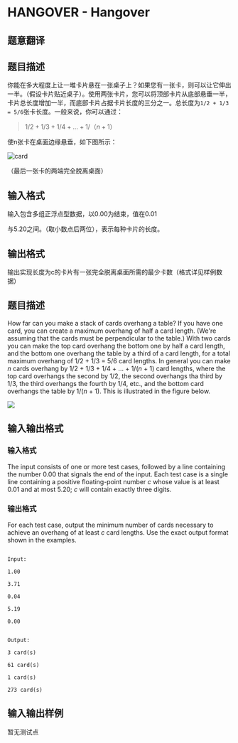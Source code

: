 # HANGOVER - Hangover

## 题意翻译

## 题目描述

你能在多大程度上让一堆卡片悬在一张桌子上？如果您有一张卡，则可以让它伸出一半。（假设卡片贴近桌子）。使用两张卡片，您可以将顶部卡片从底部悬垂一半，卡片总长度增加一半，而底部卡片占据卡片长度的三分之一。总长度为`1/2 + 1/3 = 5/6`张卡长度。一般来说，你可以通过：

>$1/2 + 1/3 + 1/4 + ... + 1 /（n + 1）$

使n张卡在桌面边缘悬垂，如下图所示：

![card](https://cdn.luogu.org/upload/vjudge_pic/SP902/8ccd09d5b4ba38109fdb97ee75300822589000bc.png)

（最后一张卡的两端完全脱离桌面）

## 输入格式

输入包含多组正浮点型数据，以0.00为结束，值在0.01

与5.20之间。（取小数点后两位），表示每种卡片的长度。

## 输出格式

输出实现长度为c的卡片有一张完全脱离桌面所需的最少卡数（格式详见样例数据）

## 题目描述

How far can you make a stack of cards overhang a table? If you have one card, you can create a maximum overhang of half a card length. (We're assuming that the cards must be perpendicular to the table.) With two cards you can make the top card overhang the bottom one by half a card length, and the bottom one overhang the table by a third of a card length, for a total maximum overhang of 1/2 + 1/3 = 5/6 card lengths. In general you can make _n_ cards overhang by 1/2 + 1/3 + 1/4 + ... + 1/(_n_ + 1) card lengths, where the top card overhangs the second by 1/2, the second overhangs tha third by 1/3, the third overhangs the fourth by 1/4, etc., and the bottom card overhangs the table by 1/(_n_ + 1). This is illustrated in the figure below.

![](https://cdn.luogu.com.cn/upload/vjudge_pic/SP902/8ccd09d5b4ba38109fdb97ee75300822589000bc.png)

## 输入输出格式

### 输入格式

The input consists of one or more test cases, followed by a line containing the number 0.00 that signals the end of the input. Each test case is a single line containing a positive floating-point number _c_ whose value is at least 0.01 and at most 5.20; _c_ will contain exactly three digits.

### 输出格式

For each test case, output the minimum number of cards necessary to achieve an overhang of at least _c_ card lengths. Use the exact output format shown in the examples.

```

Input:

1.00

3.71

0.04

5.19

0.00

```

```

Output:

3 card(s)

61 card(s)

1 card(s)

273 card(s)

```

## 输入输出样例

暂无测试点


